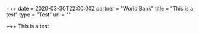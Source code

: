 +++
date = 2020-03-30T22:00:00Z
partner = "World Bank"
title = "This is a test"
type = "Test"
url = ""

+++
This is a test